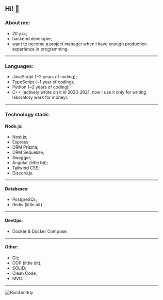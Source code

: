 Hi! 👋
---
### About me:
- 20 y.o.;
- backend developer;
- want to become a project manager when I have enough production experience in programming.
---
### Languages:
- JavaScript (~2 years of coding);
- TypeScript (~1 year of coding);
- Python (~2 years of coding);
- C++ (actively wrote on it in 2020-2021, now I use it only for writing laboratory work for money).
---
### Technology stack:
#### Node.js:
- Nest.js;
- Express;
- ORM Prisma;
- ORM Sequelize;
- Swagger;
- Angular (little bit);
- Tailwind CSS;
- Discord.js.
---
#### Databases:
- PostgreSQL;
- Redis (little bit).
---
#### DevOps:
- Docker & Docker Compose.
---
#### Other:
- Git;
- OOP (little bit);
- SOLID;
- Clean Code;
- MVC.
---
<img align="center" src="https://github-readme-stats.vercel.app/api/top-langs?username=RomDmitriy&show_icons=true&locale=en&layout=compact&theme=dracula" alt="RomDmitriy" />
<!--
**RomDmitriy/RomDmitriy** is a ✨ _special_ ✨ repository because its `README.md` (this file) appears on your GitHub profile.

Here are some ideas to get you started:

- 🔭 I’m currently working on ...
- 🌱 I’m currently learning ...
- 👯 I’m looking to collaborate on ...
- 🤔 I’m looking for help with ...
- 💬 Ask me about ...
- 📫 How to reach me: ...
- 😄 Pronouns: ...
- ⚡ Fun fact: ...
-->
